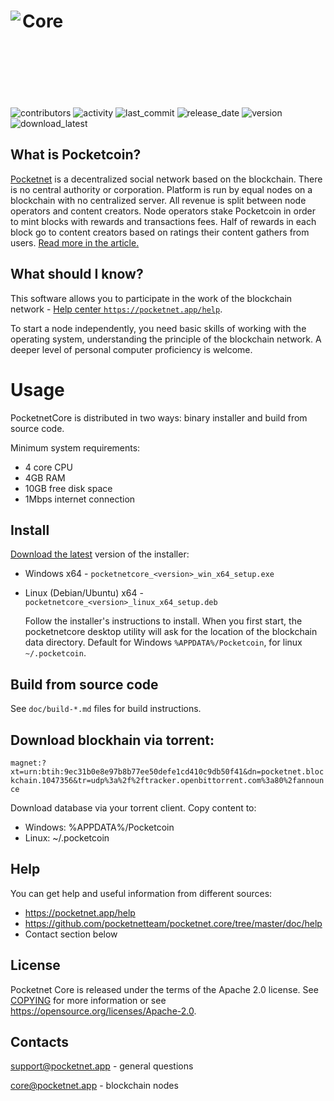 <img align="left" src="https://pocketnet.app/img/pocketnetLetter.jpg" />Core
<br/>
<br/>
<br/>
<br/>
=====================================
![contributors](https://img.shields.io/github/contributors/pocketnetteam/pocketnet.core?style=flat-square)
![activity](https://img.shields.io/github/commit-activity/m/pocketnetteam/pocketnet.core?style=flat-square)
![last_commit](https://img.shields.io/github/last-commit/pocketnetteam/pocketnet.core?style=flat-square)
![release_date](https://img.shields.io/github/release-date/pocketnetteam/pocketnet.core?style=flat-square)
![version](https://img.shields.io/github/v/release/pocketnetteam/pocketnet.core?style=flat-square)
![download_latest](https://img.shields.io/github/downloads/pocketnetteam/pocketnet.core/latest/total?style=flat-square)

What is Pocketcoin?
----------------

[Pocketnet](https://pocketnet.app/about) is a decentralized social network based on the blockchain.
There is no central authority or corporation. Platform is run by equal
nodes on a blockchain with no centralized server. All revenue is split
between node operators and content creators. Node operators stake Pocketcoin
in order to mint blocks with rewards and transactions fees. Half of rewards
in each block go to content creators based on ratings their content gathers
from users. [Read more in the article.](https://pocketnet.app/docs/Pocketnet%20Whitepaper%20Draft%20v2.pdf)

What should I know?
---
This software allows you to participate in the work of the blockchain network - [Help center `https://pocketnet.app/help`](https://pocketnet.app/help?page=faq).

To start a node independently, you need basic skills of working with the operating system, understanding the principle of the blockchain network. A deeper level of personal computer proficiency is welcome.

Usage
=====
PocketnetCore is distributed in two ways: binary installer and build from source code.

Minimum system requirements:
- 4 core CPU
- 4GB RAM
- 10GB free disk space
- 1Mbps internet connection

Install
---
[Download the latest](https://github.com/pocketnetteam/pocketnet.core/releases/latest) version of the installer:
- Windows x64 - `pocketnetcore_<version>_win_x64_setup.exe`
- Linux (Debian/Ubuntu) x64 - `pocketnetcore_<version>_linux_x64_setup.deb`
  
  Follow the installer's instructions to install. When you first start, the pocketnetcore desktop utility will ask for the location of the blockchain data directory. Default for Windows `%APPDATA%/Pocketcoin`, for linux `~/.pocketcoin`.

Build from source code
---
See `doc/build-*.md` files for build instructions.

Download blockhain via torrent:
---
`magnet:?xt=urn:btih:9ec31b0e8e97b8b77ee50defe1cd410c9db50f41&dn=pocketnet.blockchain.1047356&tr=udp%3a%2f%2ftracker.openbittorrent.com%3a80%2fannounce`

Download database via your torrent client.
Copy content to:
- Windows: %APPDATA%/Pocketcoin
- Linux: ~/.pocketcoin

Help
---
You can get help and useful information from different sources:
- https://pocketnet.app/help
- https://github.com/pocketnetteam/pocketnet.core/tree/master/doc/help
- Contact section below

License
-------
Pocketnet Core is released under the terms of the Apache 2.0 license. See [COPYING](COPYING) for more
information or see https://opensource.org/licenses/Apache-2.0.

Contacts
-------
support@pocketnet.app - general questions

core@pocketnet.app - blockchain nodes

